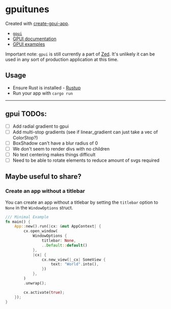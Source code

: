 # gpuitunes

Created with [create-gpui-app](https://crates.io/crates/create-gpui-app).

- [`gpui`](https://www.gpui.rs/)
- [GPUI documentation](https://github.com/zed-industries/zed/tree/main/crates/gpui/docs)
- [GPUI examples](https://github.com/zed-industries/zed/tree/main/crates/gpui/examples)

Important note: `gpui` is still currently a part of [Zed](https://github.com/zed-industries/zed). It's unlikely it can be used in any sort of production application at this time.

## Usage

- Ensure Rust is installed - [Rustup](https://rustup.rs/)
- Run your app with `cargo run`

---

## gpui TODOs:

- [ ] Add radial gradient to gpui
- [ ] Add multi-stop gradients (see if linear_gradient can just take a vec of ColorStop?)
- [ ] BoxShadow can't have a blur radius of 0
- [ ] We don't seem to render divs with no children
- [ ] No text centering makes things difficult
- [ ] Need to be able to rotate elements to reduce amount of svgs required

## Maybe useful to share?

### Create an app without a titlebar

You can create an app without a titlebar by setting the `titlebar` option to `None` in the `WindowOptions` struct.

```rust
/// Minimal Example
fn main() {
    App::new().run(|cx: &mut AppContext| {
        cx.open_window(
            WindowOptions {
                titlebar: None,
                ..Default::default()
            },
            |cx| {
                cx.new_view(|_cx| SomeView {
                    text: "World".into(),
                })
            },
        )
        .unwrap();

        cx.activate(true);
    });
}
```

